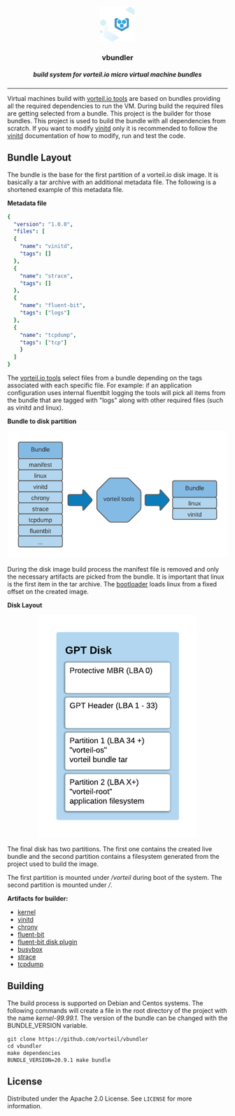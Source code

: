 <br />
<p align="center">
  <a href="https://github.com/vorteil/vbundler">
    <img src="assets/vlogo.png" alt="Logo" width="80" height="80">
  </a>
  <h3 align="center">vbundler</h3>
  <h5 align="center">build system for vorteil.io micro virtual machine bundles</h5>
</p>

<hr/>

Virtual machines build with [vorteil.io tools](https://github.com/vorteil/vorteil) are based on bundles providing all the required dependencies to run the VM. During build the required files are getting selected from a bundle. This project is the builder for those bundles. This project is used to build the bundle with all dependencies from scratch. If you want to modify [vinitd](https://github.com/vorteil/vinitd) only it is recommended to follow the [vinitd](https://github.com/vorteil/vinitd) documentation of how to modify, run and test the code.

## Bundle Layout

The bundle is the base for the first partition of a vorteil.io disk image. It is basically a tar archive with an additional metadata file. The following is a shortened example of this metadata file.

**Metadata file**
```yaml
{
  "version": "1.0.0",
  "files": [
  {
    "name": "vinitd",
    "tags": []
  },
  {
    "name": "strace",
    "tags": []
  },
  {
    "name": "fluent-bit",
    "tags": ["logs"]
  },
  {
    "name": "tcpdump",
    "tags": ["tcp"]
    }
  ]
}
```

The [vorteil.io tools](https://github.com/vorteil/vorteil) select files from a bundle depending on the tags associated with each specific file. For example: if an application configuration uses internal fluentbit logging the tools will pick all items from the bundle that are tagged with "logs" along with other required files (such as vinitd and linux).

**Bundle to disk partition**
<p align="center">
    <img src="assets/vbundle.png" alt="bundle">
</p>

During the disk image build process the manifest file is removed and only the necessary artifacts are picked from the bundle. It is important that linux is the first item in the tar archive. The [bootloader](https://github.com/vorteil/linux-bootloader) loads linux from a fixed offset on the created image.

**Disk Layout**
<p align="center">
    <img src="assets/vdisk.png" alt="bundle">
</p>

The final disk has two partitions. The first one contains the created live bundle and the second partition contains a filesystem generated from the project used to build the image.

The first partition is mounted under _/vorteil_ during boot of the system. The second partition is mounted under _/_.

**Artifacts for builder:**

- [kernel](https://github.com/vorteil/vlinux)
- [vinitd](https://github.com/vorteil/vinitd)
- [chrony](https://chrony.tuxfamily.org/)
- [fluent-bit](https://github.com/fluent/fluent-bit)
- [fluent-bit disk plugin](https://github.com/vorteil/fluent-bit-disk)
- [busybox](https://busybox.net/)
- [strace](https://github.com/vorteil/strace)
- [tcpdump](https://github.com/vorteil/tcpdump)

## Building

The build process is supported on Debian and Centos systems. The following commands will create a file in the root directory of the project with the name _kernel-99.99.1_. The version of the bundle can be changed with the BUNDLE_VERSION variable.

```
git clone https://github.com/vorteil/vbundler
cd vbundler
make dependencies
BUNDLE_VERSION=20.9.1 make bundle
```

## License

Distributed under the Apache 2.0 License. See `LICENSE` for more information.
